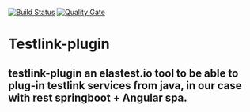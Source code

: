 ﻿[![Build Status](https://api.travis-ci.org/MarcoCaballero/testlink-plugin.svg?branch=master)](https://travis-ci.org/MarcoCaballero/testlink-plugin) [![Quality Gate](https://sonarcloud.io/api/badges/gate?key=com.marco.tlp%3Atestlink-plugin-rest)](https://sonarcloud.io/dashboard/index/com.marco.tlp%3Atestlink-plugin-rest)

# Testlink-plugin

## testlink-plugin an elastest.io tool to be able to plug-in testlink services from java, in our case with rest springboot + Angular spa.

